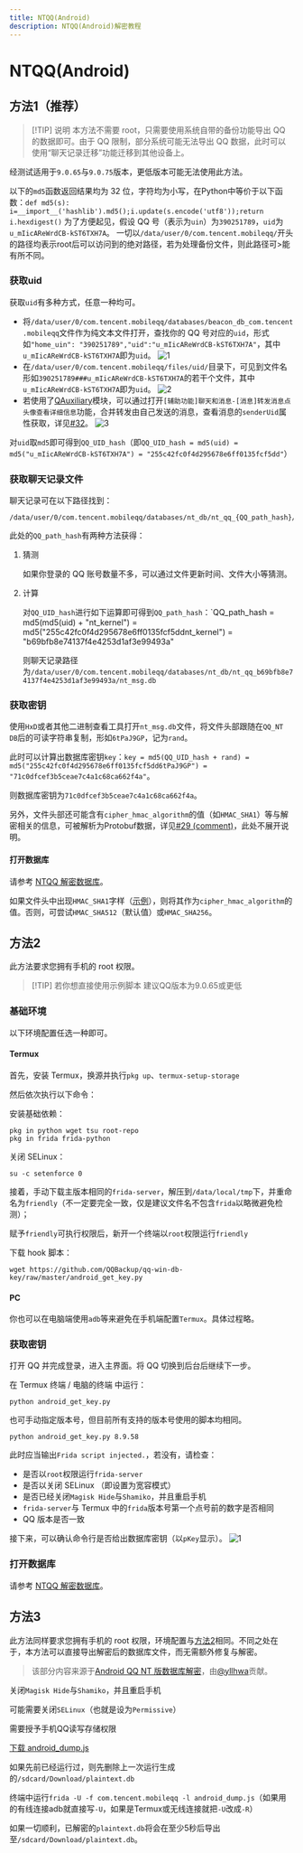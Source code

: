```yaml
---
title: NTQQ(Android)
description: NTQQ(Android)解密教程
---
```


# NTQQ(Android)

## 方法1（推荐）

> [!TIP] 说明
>本方法不需要 root，只需要使用系统自带的备份功能导出 QQ 的数据即可。由于 QQ 限制，部分系统可能无法导出 QQ 数据，此时可以使用“聊天记录迁移”功能迁移到其他设备上。

经测试适用于`9.0.65`与`9.0.75`版本，更低版本可能无法使用此方法。

以下的`md5`函数返回结果均为 32 位，字符均为小写，在Python中等价于以下函数：`def md5(s): i=__import__('hashlib').md5();i.update(s.encode('utf8'));return i.hexdigest()`
为了方便起见，假设 QQ 号（表示为`uin`）为`390251789`，`uid`为`u_mIicAReWrdCB-kST6TXH7A`。
一切以`/data/user/0/com.tencent.mobileqq/`开头的路径均表示root后可以访问到的绝对路径，若为处理备份文件，则此路径可>能有所不同。



### 获取uid

获取`uid`有多种方式，任意一种均可。

- 将`/data/user/0/com.tencent.mobileqq/databases/beacon_db_com.tencent.mobileqq`文件作为纯文本文件打开，查找你的 QQ 号对应的`uid`，形式如`"home_uin": "390251789","uid":"u_mIicAReWrdCB-kST6TXH7A"`，其中`u_mIicAReWrdCB-kST6TXH7A`即为`uid`。
![1](https://ooo.0x0.ooo/2024/10/05/O48sUY.jpg)
- 在`/data/user/0/com.tencent.mobileqq/files/uid/`目录下，可见到文件名形如`390251789###u_mIicAReWrdCB-kST6TXH7A`的若干个文件，其中`u_mIicAReWrdCB-kST6TXH7A`即为`uid`。
![2](https://ooo.0x0.ooo/2024/10/05/O48Vyv.jpg)
- 若使用了[QAuxiliary](https://github.com/cinit/QAuxiliary)模块，可以通过打开`[辅助功能]聊天和消息-[消息]转发消息点头像查看详细信息`功能，合并转发由自己发送的消息，查看消息的`senderUid`属性获取，详见[#32](https://github.com/QQBackup/qq-win-db-key/issues/32#issue-2418610093)。
![3](https://ooo.0x0.ooo/2024/10/05/O48Ysq.jpg)

对`uid`取`md5`即可得到`QQ_UID_hash`（即`QQ_UID_hash = md5(uid) = md5("u_mIicAReWrdCB-kST6TXH7A") = "255c42fc0f4d295678e6ff0135fcf5dd"`）

### 获取聊天记录文件

聊天记录可在以下路径找到：

```plain
/data/user/0/com.tencent.mobileqq/databases/nt_db/nt_qq_{QQ_path_hash}/nt_msg.db
```

此处的`QQ_path_hash`有两种方法获得：

1. 猜测

    如果你登录的 QQ 账号数量不多，可以通过文件更新时间、文件大小等猜测。

2. 计算
    
    对`QQ_UID_hash`进行如下运算即可得到`QQ_path_hash`：`QQ_path_hash = md5(md5(uid) + "nt_kernel") = md5("255c42fc0f4d295678e6ff0135fcf5ddnt_kernel") = "b69bfb8e74137f4e4253d1af3e99493a"
    
    则聊天记录路径为`/data/user/0/com.tencent.mobileqq/databases/nt_db/nt_qq_b69bfb8e74137f4e4253d1af3e99493a/nt_msg.db`

### 获取密钥

使用`HxD`或者其他二进制查看工具打开`nt_msg.db`文件，将文件头部跟随在`QQ_NT DB`后的可读字符串复制，形如`6tPaJ9GP`，记为`rand`。

此时可以计算出数据库密钥`key`：`key = md5(QQ_UID_hash + rand) = md5("255c42fc0f4d295678e6ff0135fcf5dd6tPaJ9GP") = "71c0dfcef3b5ceae7c4a1c68ca662f4a"`。

则数据库密钥为`71c0dfcef3b5ceae7c4a1c68ca662f4a`。

另外，文件头部还可能含有`cipher_hmac_algorithm`的值（如`HMAC_SHA1`）等与解密相关的信息，可被解析为Protobuf数据，详见[#29 (comment)](https://github.com/QQBackup/qq-win-db-key/issues/29#issuecomment-2227660390)，此处不展开说明。

#### 打开数据库

请参考 [NTQQ 解密数据库](NTQQ%20解密数据库.md)。

如果文件头中出现`HMAC_SHA1`字样（[示例](https://github.com/QQBackup/qq-win-db-key/issues/29#issuecomment-2227660390)），则将其作为`cipher_hmac_algorithm`的值。否则，可尝试`HMAC_SHA512`（默认值）或`HMAC_SHA256`。

## 方法2

此方法要求您拥有手机的 root 权限。
> [!TIP] 若你想直接使用示例脚本
> 建议QQ版本为9.0.65或更低

### 基础环境

以下环境配置任选一种即可。

#### Termux

首先，安装 Termux，换源并执行`pkg up`、`termux-setup-storage`

然后依次执行以下命令：

安装基础依赖：

```shell
pkg in python wget tsu root-repo
pkg in frida frida-python
```

关闭 SELinux：

```shell
su -c setenforce 0
```

接着，手动下载主版本相同的`frida-server`，解压到`/data/local/tmp`下，并重命名为`friendly`（不一定要完全一致，仅是建议文件名不包含`frida`以略微避免检测）；

赋予`friendly`可执行权限后，新开一个终端以`root`权限运行`friendly`

下载 hook 脚本：

```shell
wget https://github.com/QQBackup/qq-win-db-key/raw/master/android_get_key.py
```

#### PC

你也可以在电脑端使用`adb`等来避免在手机端配置`Termux`。具体过程略。

### 获取密钥

打开 QQ 并完成登录，进入主界面。将 QQ 切换到后台后继续下一步。

在 Termux 终端 / 电脑的终端 中运行：

```shell
python android_get_key.py
```

也可手动指定版本号，但目前所有支持的版本号使用的脚本均相同。

```shell
python android_get_key.py 8.9.58
```

此时应当输出`Frida script injected.`，若没有，请检查：

- 是否以`root`权限运行`frida-server`
- 是否以关闭 SELinux （即设置为宽容模式）
- 是否已经关闭`Magisk Hide`与`Shamiko`，并且重启手机
- `frida-server`与 Termux 中的`frida`版本号第一个点号前的数字是否相同
- QQ 版本是否一致

接下来，可以确认命令行是否给出数据库密钥（以`pKey`显示）。
![1](https://ooo.0x0.ooo/2024/10/05/O488h1.png)

### 打开数据库

请参考 [NTQQ 解密数据库](NTQQ%20解密数据库.md)。

## 方法3

此方法同样要求您拥有手机的 root 权限，环境配置与[方法2](#方法2)相同。不同之处在于，本方法可以直接导出解密后的数据库文件，而无需额外修复与解密。

> 该部分内容来源于[Android QQ NT 版数据库解密](https://blog.yllhwa.com/2023/09/29/Android%20QQ%20NT%20%E7%89%88%E6%95%B0%E6%8D%AE%E5%BA%93%E8%A7%A3%E5%AF%86/)，由[@yllhwa](https://github.com/yllhwa)贡献。

关闭`Magisk Hide`与`Shamiko`，并且重启手机

可能需要关闭`SELinux`（也就是设为`Permissive`）

需要授予手机QQ读写存储权限

<a href="/files/android_dump.js" download>下载 android_dump.js</a>

如果先前已经运行过，则先删除上一次运行生成的`/sdcard/Download/plaintext.db`

终端中运行`frida -U -f com.tencent.mobileqq -l android_dump.js`（如果用的有线连接adb就直接写`-U`，如果是Termux或无线连接就把`-U`改成`-R`）

如果一切顺利，已解密的`plaintext.db`将会在至少5秒后导出至`/sdcard/Download/plaintext.db`。
